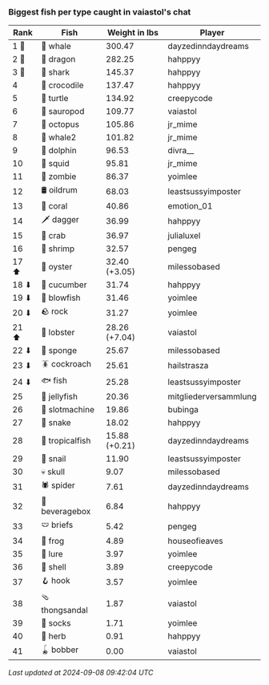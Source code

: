 ### Biggest fish per type caught in vaiastol's chat
| Rank | Fish | Weight in lbs | Player |
|------|--------|-----------|---------|
| 1 🥇  | 🐳 whale | 300.47 | dayzedinndaydreams |
| 2 🥈  | 🐉 dragon | 282.25 | hahppyy |
| 3 🥉  | 🦈 shark | 145.37 | hahppyy |
| 4  | 🐊 crocodile | 137.47 | hahppyy |
| 5  | 🐢 turtle | 134.92 | creepycode |
| 6  | 🦕 sauropod | 109.77 | vaiastol |
| 7  | 🐙 octopus | 105.86 | jr_mime |
| 8  | 🐋 whale2 | 101.82 | jr_mime |
| 9  | 🐬 dolphin | 96.53 | divra__ |
| 10  | 🦑 squid | 95.81 | jr_mime |
| 11  | 🧟 zombie | 86.37 | yoimlee |
| 12  | 🛢️ oildrum | 68.03 | leastsussyimposter |
| 13  | 🪸 coral | 40.86 | emotion_01 |
| 14  | 🗡️ dagger | 36.99 | hahppyy |
| 15  | 🦀 crab | 36.97 | julialuxel |
| 16  | 🦐 shrimp | 32.57 | pengeg |
| 17 ⬆ | 🦪 oyster | 32.40 (+3.05) | milessobased |
| 18 ⬇ | 🥒 cucumber | 31.74 | hahppyy |
| 19 ⬇ | 🐡 blowfish | 31.46 | yoimlee |
| 20 ⬇ | 🪨 rock | 31.27 | yoimlee |
| 21 ⬆ | 🦞 lobster | 28.26 (+7.04) | vaiastol |
| 22 ⬇ | 🧽 sponge | 25.67 | milessobased |
| 23 ⬇ | 🪳 cockroach | 25.61 | hailstrasza |
| 24 ⬇ | 🐟 fish | 25.28 | leastsussyimposter |
| 25  | 🪼 jellyfish | 20.36 | mitgliederversammlung |
| 26  | 🎰 slotmachine | 19.86 | bubinga |
| 27  | 🐍 snake | 18.02 | hahppyy |
| 28  | 🐠 tropicalfish | 15.88 (+0.21) | dayzedinndaydreams |
| 29  | 🐌 snail | 11.90 | leastsussyimposter |
| 30  | 💀 skull | 9.07 | milessobased |
| 31  | 🕷️ spider | 7.61 | dayzedinndaydreams |
| 32  | 🧃 beveragebox | 6.84 | hahppyy |
| 33  | 🩲 briefs | 5.42 | pengeg |
| 34  | 🐸 frog | 4.89 | houseofieaves |
| 35  | 🎏 lure | 3.97 | yoimlee |
| 36  | 🐚 shell | 3.89 | creepycode |
| 37  | 🪝 hook | 3.57 | yoimlee |
| 38  | 🩴 thongsandal | 1.87 | vaiastol |
| 39  | 🧦 socks | 1.71 | yoimlee |
| 40  | 🌿 herb | 0.91 | hahppyy |
| 41  | 🪀 bobber | 0.00 | vaiastol |

_Last updated at 2024-09-08 09:42:04 UTC_